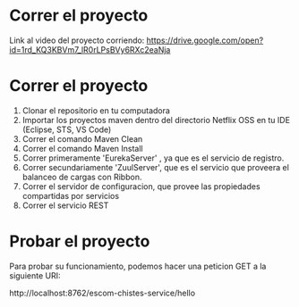 # Correr el proyecto 
Link al video del proyecto corriendo:
https://drive.google.com/open?id=1rd_KQ3KBVm7_lR0rLPsBVy6RXc2eaNja

# Correr el proyecto

1. Clonar el repositorio en tu computadora
2. Importar los proyectos maven dentro del directorio Netflix OSS en tu IDE (Eclipse, STS, VS Code)
3. Correr el comando Maven Clean
4. Correr el comando Maven Install
5. Correr primeramente 'EurekaServer' , ya que es el servicio de registro.
6. Correr secundariamente 'ZuulServer', que es el servicio que proveera el balanceo de cargas con Ribbon.
7. Correr el servidor de configuracion, que provee las propiedades compartidas por servicios
8. Correr el servicio REST

# Probar el proyecto

Para probar su funcionamiento, podemos hacer una peticion GET a la siguiente URI:

http://localhost:8762/escom-chistes-service/hello

